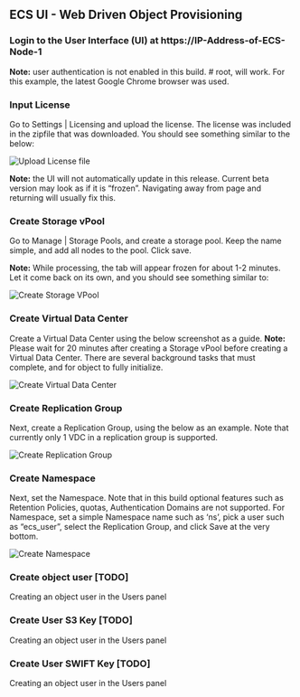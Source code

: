 ## ECS UI - Web Driven Object Provisioning


### Login to the User Interface (UI) at https://IP-Address-of-ECS-Node-1

**Note:** user authentication is not enabled in this build. # root,<any password> will work. For this example, the latest Google Chrome browser was used.


### Input License
Go to Settings | Licensing and upload the license. The license was included in the zipfile that was downloaded. You should see something similar to the below:

![Upload License file](https://github.com/emccode/solidsnakev2/blob/master/Documentation/media/input_license.PNG)

**Note:** the UI will not automatically update in this release. Current beta version may look as if it is “frozen”. Navigating away from page and returning will usually fix this.

### Create Storage vPool
Go to Manage | Storage Pools, and create a storage pool. Keep the name simple, and add all nodes to the pool. Click save.

**Note:** While processing, the tab will appear frozen for about 1-2 minutes. Let it come back on its own, and you should see something similar to:

![Create Storage VPool](https://github.com/emccode/solidsnakev2/blob/master/Documentation/media/create_storage_vpool.PNG)


### Create Virtual Data Center

Create a Virtual Data Center using the below screenshot as a guide.
**Note:** Please wait for 20 minutes after creating a Storage vPool before creating a Virtual Data Center. There are several background tasks that must complete, and for object to fully initialize.

![Create Virtual Data Center](https://github.com/emccode/solidsnakev2/blob/master/Documentation/media/create_virtual_data_center.PNG)


### Create Replication Group

Next, create a Replication Group, using the below as an example. Note that currently only 1 VDC in a replication group is supported.

![Create Replication Group](https://github.com/emccode/solidsnakev2/blob/master/Documentation/media/Create_replication_group.PNG)


### Create Namespace

Next, set the Namespace. Note that in this build optional features such as Retention Policies, quotas, Authentication Domains are not supported. For Namespace, set a simple Namespace name such as ‘ns’, pick a user such as “ecs_user”, select the Replication
Group, and click Save at the very bottom.

![Create Namespace](https://github.com/emccode/solidsnakev2/blob/master/Documentation/media/create_namespace.PNG)

### Create object user  [TODO]

Creating an object user in the Users panel


### Create User S3 Key [TODO]

Creating an object user in the Users panel


### Create User SWIFT Key [TODO]
 
Creating an object user in the Users panel

